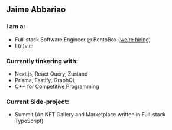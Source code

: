 ## Jaime Abbariao

### I am a:

* Full-stack Software Engineer @ BentoBox ([we're hiring](https://getbento.com/careers/))
* I (n)vim

### Currently tinkering with:

* Next.js, React Query, Zustand
* Prisma, Fastify, GraphQL
* C++ for Competitive Programming

### Current Side-project:

* Summit (An NFT Gallery and Marketplace written in Full-stack TypeScript)
